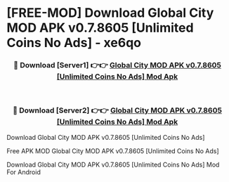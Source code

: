 # [FREE-MOD] Download Global City MOD APK v0.7.8605 [Unlimited Coins No Ads] - xe6qo


<div align="center">
<h3>🔴 Download [Server1] 👉👉 <a href="https://apk-comot.site?title=Global_City_MOD_APK_v0.7.8605_[Unlimited_Coins_No_Ads]">Global City MOD APK v0.7.8605 [Unlimited Coins No Ads] Mod Apk</a></h3><br>

<h3>🔴 Download [Server2] 👉👉 <a href="https://apk-comot.site?title=Global_City_MOD_APK_v0.7.8605_[Unlimited_Coins_No_Ads]">Global City MOD APK v0.7.8605 [Unlimited Coins No Ads] Mod Apk</a></h3>
</div>



Download Global City MOD APK v0.7.8605 [Unlimited Coins No Ads] 

Free APK MOD Global City MOD APK v0.7.8605 [Unlimited Coins No Ads] 

Download Global City MOD APK v0.7.8605 [Unlimited Coins No Ads] Mod For Android
